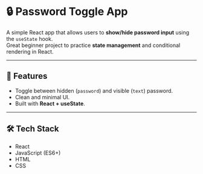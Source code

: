 # 🔒 Password Toggle App

A simple React app that allows users to **show/hide password input** using the `useState` hook.  
Great beginner project to practice **state management** and conditional rendering in React.  

---

## 🚀 Features
- Toggle between hidden (`password`) and visible (`text`) password.
- Clean and minimal UI.
- Built with **React + useState**.

---

## 🛠️ Tech Stack
- React
- JavaScript (ES6+)
- HTML
- CSS




